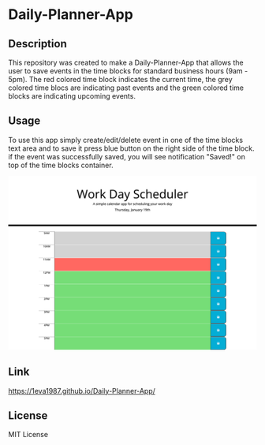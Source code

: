# Daily-Planner-App

## Description

This repository was created to make a Daily-Planner-App that allows the user to save events in the time blocks for standard business hours (9am - 5pm). The red colored time block indicates the current time, the grey colored time blocs are indicating past events and the green colored time blocks are indicating upcoming events.

## Usage

To use this app simply create/edit/delete event in one of the time blocks text area and to save it press blue button on the right side of the time block. if the event was successfully saved, you will see notification "Saved!" on top of the time blocks container.

![image of deployed Daily-Planner-App](./images/screencapture-127-0-0-1-5500-2023-01-19-12_07_48.png)

## Link

https://1eva1987.github.io/Daily-Planner-App/

## License

MIT License
